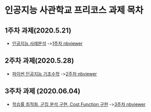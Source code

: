 # 인공지능 사관학교 프리코스 과제 목차

## 1주차 과제(2020.5.21)
- [인공지능 사례분석](https://github.com/maindishs/aiac1/blob/master/1%EC%A3%BC%EC%B0%A8%EA%B3%BC%EC%A0%9Cjyp.ipynb) ->[1주차 nbviewer](https://nbviewer.jupyter.org/github/maindishs/aiac1/blob/master/1%EC%A3%BC%EC%B0%A8%EA%B3%BC%EC%A0%9Cjyp.ipynb)

## 2주차 과제(2020.5.28)
- [파이썬 인공지능 기초수학](https://github.com/maindishs/aiac1/blob/master/2%EC%A3%BC%EC%B0%A8%EA%B3%BC%EC%A0%9C.ipynb) ->[2주차 nbviewer]()

## 3주차 과제 (2020.06.04)
- [학습률 최적화, 군집 분석 구현, Cost Function 구현](https://github.com/maindishs/aiac1/blob/master/3%EC%A3%BC%EC%B0%A8_%EA%B3%BC%EC%A0%9C.ipynb) ->[3주차 nbviewer]()
